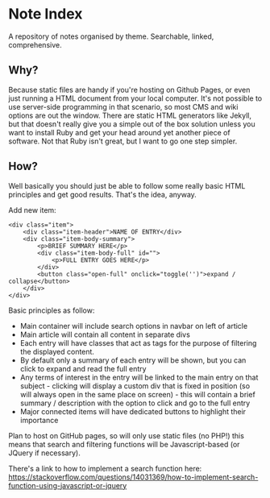 # Note Index
A repository of notes organised by theme. Searchable, linked, comprehensive.

## Why?
Because static files are handy if you're hosting on Github Pages, or even just running a HTML document from your local computer. It's not possible to use server-side programming in that scenario, so most CMS and wiki options are out the window. There are static HTML generators like Jekyll, but that doesn't really give you a simple out of the box solution unless you want to install Ruby and get your head around yet another piece of software. Not that Ruby isn't great, but I want to go one step simpler.

## How?
Well basically you should just be able to follow some really basic HTML principles and get good results. That's the idea, anyway.

Add new item:

    <div class="item">
        <div class="item-header">NAME OF ENTRY</div>
        <div class="item-body-summary">
            <p>BRIEF SUMMARY HERE</p>
            <div class="item-body-full" id="">
                <p>FULL ENTRY GOES HERE</p>
            </div>
            <button class="open-full" onclick="toggle('')">expand / collapse</button>
        </div>
    </div>

Basic principles as follow:
- Main container will include search options in navbar on left of article
- Main article will contain all content in separate divs
- Each entry will have classes that act as tags for the purpose of filtering the displayed content.
- By default only a summary of each entry will be shown, but you can click to expand and read the full entry
- Any terms of interest in the entry will be linked to the main entry on that subject - clicking will display a custom div that is fixed in position (so will always open in the same place on screen) - this will contain a brief summary / description with the option to click and go to the full entry
- Major connected items will have dedicated buttons to highlight their importance

Plan to host on GitHub pages, so will only use static files (no PHP!) this means that search and filtering functions will be Javascript-based (or JQuery if necessary).

There's a link to how to implement a search function here: https://stackoverflow.com/questions/14031369/how-to-implement-search-function-using-javascript-or-jquery
